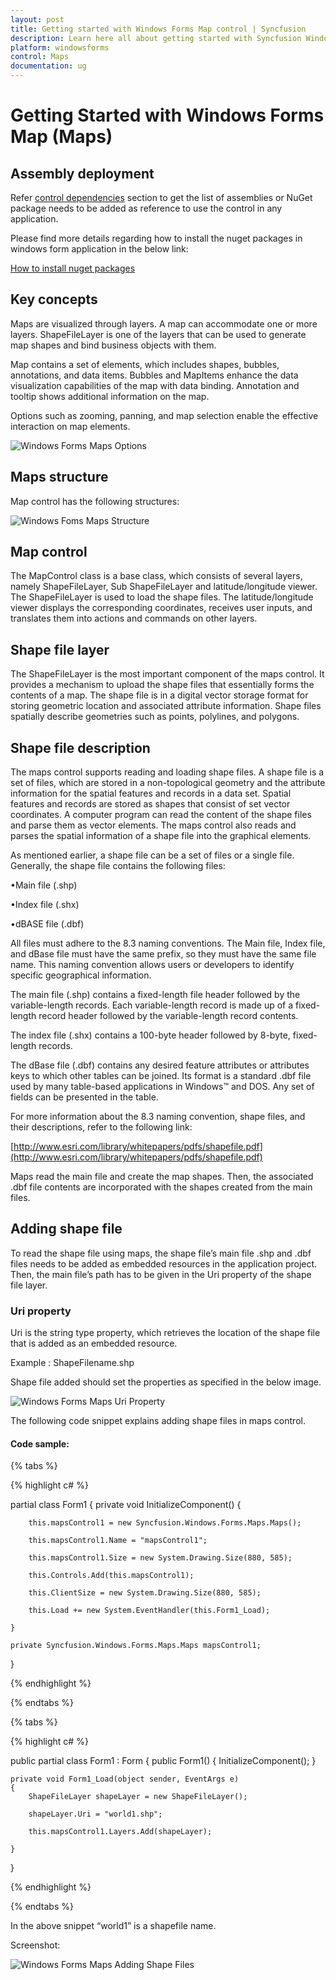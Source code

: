 ```yaml
---
layout: post
title: Getting started with Windows Forms Map control | Syncfusion 
description: Learn here all about getting started with Syncfusion Windows Forms Maps (SfMaps) control, its elements, and more.
platform: windowsforms
control: Maps
documentation: ug
---
```


# Getting Started with Windows Forms Map (Maps)

## Assembly deployment

Refer [control dependencies](https://help.syncfusion.com/windowsforms/control-dependencies#maps) section to get the list of assemblies or NuGet package needs to be added as reference to use the control in any application.

Please find more details regarding how to install the nuget packages in windows form application in the below link:

[How to install nuget packages](https://help.syncfusion.com/windowsforms/installation/install-nuget-packages)

## Key concepts

Maps are visualized through layers. A map can accommodate one or more layers. ShapeFileLayer is one of the layers that can be used to generate map shapes and bind business objects with them.

Map contains a set of elements, which includes shapes, bubbles, annotations, and data items. Bubbles and MapItems enhance the data visualization capabilities of the map with data binding. Annotation and tooltip shows additional information on the map.

Options such as zooming, panning, and map selection enable the effective interaction on map elements.

![Windows Forms Maps Options](Getting-Started_images/Getting-Started_img1.png)

## Maps structure

Map control has the following structures:



![Windows Foms Maps Structure](Getting-Started_images/Getting-Started_img2.png)





## Map control

The MapControl class is a base class, which consists of several layers, namely ShapeFileLayer, Sub ShapeFileLayer and latitude/longitude viewer. The ShapeFileLayer is used to load the shape files. The latitude/longitude viewer displays the corresponding coordinates, receives user inputs, and translates them into actions and commands on other layers.

## Shape file layer

The ShapeFileLayer is the most important component of the maps control. It provides a mechanism to upload the shape files that essentially forms the contents of a map. The shape file is in a digital vector storage format for storing geometric location and associated attribute information. Shape files spatially describe geometries such as points, polylines, and polygons.

## Shape file description

The maps control supports reading and loading shape files. A shape file is a set of files, which are stored in a non-topological geometry and the attribute information for the spatial features and records in a data set. Spatial features and records are stored as shapes that consist of set vector coordinates. A computer program can read the content of the shape files and parse them as vector elements. The maps control also reads and parses the spatial information of a shape file into the graphical elements.

As mentioned earlier, a shape file can be a set of files or a single file. Generally, the shape file contains the following files:

•Main file (.shp)

•Index file (.shx)

•dBASE file (.dbf)



All files must adhere to the 8.3 naming conventions. The Main file, Index file, and dBase file must have the same prefix, so they must have the same file name. This naming convention allows users or developers to identify specific geographical information.

The main file (.shp) contains a fixed-length file header followed by the variable-length records. Each variable-length record is made up of a fixed-length record header followed by the variable-length record contents. 

The index file (.shx) contains a 100-byte header followed by 8-byte, fixed-length records.

The dBase file (.dbf) contains any desired feature attributes or attributes keys to which other tables can be joined. Its format is a standard .dbf file used by many table-based applications in Windows™ and DOS. Any set of fields can be presented in the table.

For more information about the 8.3 naming convention, shape files, and their descriptions, refer to the following link:

[http://www.esri.com/library/whitepapers/pdfs/shapefile.pdf](http://www.esri.com/library/whitepapers/pdfs/shapefile.pdf)

Maps read the main file and create the map shapes. Then, the associated .dbf file contents are incorporated with the shapes created from the main files.

## Adding shape file

To read the shape file using maps, the shape file’s main file .shp and .dbf files needs to be added as embedded resources in the application project. Then, the main file’s path has to be given in the Uri property of the shape file layer.

### Uri property

Uri is the string type property, which retrieves the location of the shape file that is added as an embedded resource.

Example :  ShapeFilename.shp

Shape file added should set the properties as specified in the below image.

![Windows Forms Maps Uri Property](Getting-Started_images/ShapeFile.png)

The following code snippet explains adding shape files in maps control.

#### Code sample:

{% tabs %}

{% highlight c# %}

partial class Form1
{
    private void InitializeComponent()
    {

        this.mapsControl1 = new Syncfusion.Windows.Forms.Maps.Maps();

        this.mapsControl1.Name = "mapsControl1";

        this.mapsControl1.Size = new System.Drawing.Size(880, 585);

        this.Controls.Add(this.mapsControl1);

        this.ClientSize = new System.Drawing.Size(880, 585);

        this.Load += new System.EventHandler(this.Form1_Load);

    }

    private Syncfusion.Windows.Forms.Maps.Maps mapsControl1;
}

{% endhighlight %}

{% endtabs %}

{% tabs %}

{% highlight c# %}

public partial class Form1 : Form
{
    public Form1()
    {
        InitializeComponent();
    }

    private void Form1_Load(object sender, EventArgs e)
    {
        ShapeFileLayer shapeLayer = new ShapeFileLayer();

        shapeLayer.Uri = "world1.shp";

        this.mapsControl1.Layers.Add(shapeLayer);

    }
}      

{% endhighlight %}

{% endtabs %}
	 
In the above snippet “world1” is a shapefile name.


Screenshot:

![Windows Forms Maps Adding Shape Files](Getting-Started_images/Getting-Started_img3.png)


